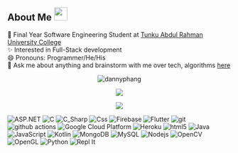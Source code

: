 ## About Me <img src="https://emojis.slackmojis.com/emojis/images/1531849430/4246/blob-sunglasses.gif?1531849430" width="30"/>

💼 Final Year Software Engineering Student at [Tunku Abdul Rahman University College](https://www.tarc.edu.my/)<br />
✨ Interested in Full-Stack development <br/>
😄 Pronouns: Programmer/He/His <br/>
💬 Ask me about anything and brainstorm with me over tech, algorithms [here](https://linktr.ee/dannyphang)


<p align="center"> <img src="https://github-readme-stats.vercel.app/api?username=dannyphang&show_icons=true&theme=algolia" alt="dannyphang" />

<p align="center"> <img src="https://github-readme-streak-stats.herokuapp.com/?user=dannyphang&theme=dark" /> </p>

<p align="center"><img src="https://github-readme-stats.vercel.app/api/top-langs/?username=dannyphang&langs_count=10&hide=html,css,javascript,jupyter%20notebook&layout=compact&theme=github_dark"></p>

<p>
  <img alt="ASP.NET" src="https://img.shields.io/badge/-ASP.NET-eb3434?style=flat&logo=.net&logoColor=white" />
<img alt="C" src="https://img.shields.io/badge/-C/C++-eb5f34?style=flat&logo=c&logoColor=white" />
  <img alt="C_Sharp" src="https://img.shields.io/badge/-C%20Sharp-eb7734?style=flat&logo=csharp&logoColor=white" /> 
  <img alt="Css" src="https://img.shields.io/badge/-CSS-eb8f34?style=flat&logo=css3&logoColor=white" />
  <img alt="Firebase" src="https://img.shields.io/badge/-Firebase-ebb734?style=flat&logo=firebase&logoColor=white" />
  <img alt="Flutter" src="https://img.shields.io/badge/-Flutter-ebdf34?style=flat&logo=flutter&logoColor=white" />
  <img alt="git" src="https://img.shields.io/badge/-Git-d3eb34?style=flat&logo=git&logoColor=white" />
  <img alt="github actions" src="https://img.shields.io/badge/-Github_Actions-bdeb34?style=flat&logo=github-actions&logoColor=white" />
  <img alt="Google Cloud Platform" src="https://img.shields.io/badge/-Google_Cloud_Platform-96eb34?style=flat&logo=google-cloud&logoColor=white" />
  <img alt="Heroku" src="https://img.shields.io/badge/-Heroku-53eb34?style=flat&logo=heroku&logoColor=white" />
  <img alt="html5" src="https://img.shields.io/badge/-HTML5-34eb5c?style=flat&logo=html5&logoColor=white" />
  <img alt="Java" src="https://img.shields.io/badge/-Java-34eb8f?style=flat&logo=java&logoColor=white" />
  <img alt="JavaScript" src="https://img.shields.io/badge/-JavaScript-34ebc3?style=flat&logo=javascript&logoColor=white" />
  <img alt="Kotlin" src="https://img.shields.io/badge/-Kotlin-34e2eb?style=flat&logo=kotlin&logoColor=white" />
  <img alt="MongoDB" src="https://img.shields.io/badge/-MongoDB-34b4eb?style=flat&logo=mongodb&logoColor=white" />
  <img alt="MySQL" src="https://img.shields.io/badge/-MySQL-3493eb?style=flat&logo=mysql&logoColor=white" />
  <img alt="Nodejs" src="https://img.shields.io/badge/-Nodejs-346eeb?style=flat&logo=Node.js&logoColor=white" />
  <img alt="OpenCV" src="https://img.shields.io/badge/-OpenCV-3449eb?style=flat&logo=opencv&logoColor=white" />
  <img alt="OpenGL" src="https://img.shields.io/badge/-OpenGL-4334eb?style=flat&logo=opengl&logoColor=white" />
  <img alt="Python" src="https://img.shields.io/badge/-Python-6234eb?style=flat&logo=python&logoColor=white" />
  <img alt="Repl It" src="https://img.shields.io/badge/-Repl_It-8034eb?style=flat&logo=replit&logoColor=white" />

</p>

<!-- <a href="https://github.com/anuraghazra/github-readme-stats">
  <img align="center" src="https://github-readme-stats.vercel.app/api/pin/?username=dannyphang&repo=github-readme-stats&theme=buefy" />
</a>
<a href="https://github.com/anuraghazra/anuraghazra.github.io">
  <img align="center" src="https://github-readme-stats.vercel.app/api/pin/?username=dannyphang&repo=anuraghazra.github.io&theme=buefy" />
</a> -->